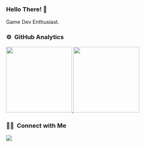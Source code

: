 ### Hello There! 👋 

Game Dev Enthusiast. 

### ⚙️ &nbsp;GitHub Analytics

<p align="left">
<a href="https://github.com/AikaMinami">
  <img height="180em" src="https://github-readme-stats.vercel.app/api?username=AikaMinami&show_icons=true&theme=algolia&include_all_commits=true&count_private=true"/>
  <img height="180em" src="https://github-readme-stats.vercel.app/api/top-langs/?username=AikaMinami&layout=compact&langs_count=8&theme=algolia"/>
</a>
</p>

### 🤝🏻 &nbsp;Connect with Me

<p align="left">
<a href="mailto:aikatan.aikachan@gmail.com"><img src="https://img.shields.io/badge/-aikatan.aikachan@gmail.com-D14836?style=flat&logo=Gmail&logoColor=white"/></a>
</p>
